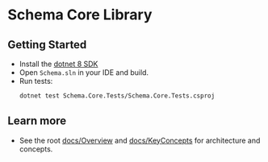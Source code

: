 # Schema Core Library

## Getting Started
- Install the [dotnet 8 SDK](https://dotnet.microsoft.com/en-us/download/dotnet/8.0)
- Open `Schema.sln` in your IDE and build.
- Run tests:
  ```bash
  dotnet test Schema.Core.Tests/Schema.Core.Tests.csproj
  ```

## Learn more
- See the root [docs/Overview](../docs/Overview.md) and [docs/KeyConcepts](../docs/KeyConcepts.md) for architecture and concepts.